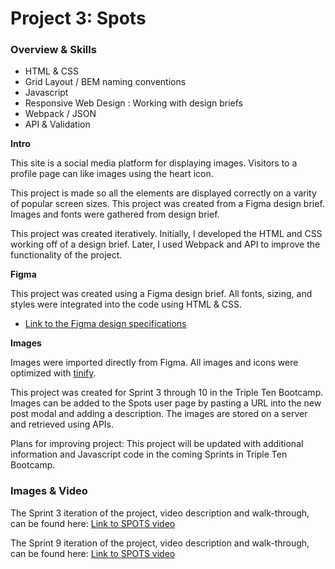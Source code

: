 # Project 3: Spots

### Overview & Skills

- HTML & CSS
- Grid Layout / BEM naming conventions
- Javascript
- Responsive Web Design : Working with design briefs
- Webpack / JSON
- API & Validation

**Intro**

This site is a social media platform for displaying images. Visitors to a profile page can like images using the heart icon.

This project is made so all the elements are displayed correctly on a varity of popular screen sizes. This project was created from a Figma design brief. Images and fonts were gathered from design brief.

This project was created iteratively. Initially, I developed the HTML and CSS working off of a design brief. Later, I used Webpack and API to improve the functionality of the project.

**Figma**

This project was created using a Figma design brief. All fonts, sizing, and styles were integrated into the code using HTML & CSS.

- [Link to the Figma design specifications](https://www.figma.com/file/BBNm2bC3lj8QQMHlnqRsga/Sprint-3-Project-%E2%80%94-Spots?type=design&node-id=2%3A60&mode=design&t=afgNFybdorZO6cQo-1)

**Images**

Images were imported directly from Figma. All images and icons were optimized with [tinify](https://tinypng.com/).

This project was created for Sprint 3 through 10 in the Triple Ten Bootcamp. Images can be added to the Spots user page by pasting a URL into the new post modal and adding a description. The images are stored on a server and retrieved using APIs.

Plans for improving project: This project will be updated with additional information and Javascript code in the coming Sprints in Triple Ten Bootcamp.

### Images & Video

The Sprint 3 iteration of the project, video description and walk-through, can be found here: [Link to SPOTS video](https://drive.google.com/file/d/1d2t9qON0h8EUUb1FiXnrPtg8CA1rIRuY/view?usp=sharing)

The Sprint 9 iteration of the project, video description and walk-through, can be found here: [Link to SPOTS video](https://drive.google.com/file/d/1Ku6w68qhvqUJCbCdmXeU15J7eIWt95mB/view?usp=drive_link)

<!-- The web page display at a width of 1440px:
![layoutAt1440](./images/layoutAt1440.png)

The web page display at a width of 890px:
![layoutAt890](./images/layoutAt890.png)

The web page display at a width of 320px:
![layoutAt320](./images/layoutAt320.png) -->
